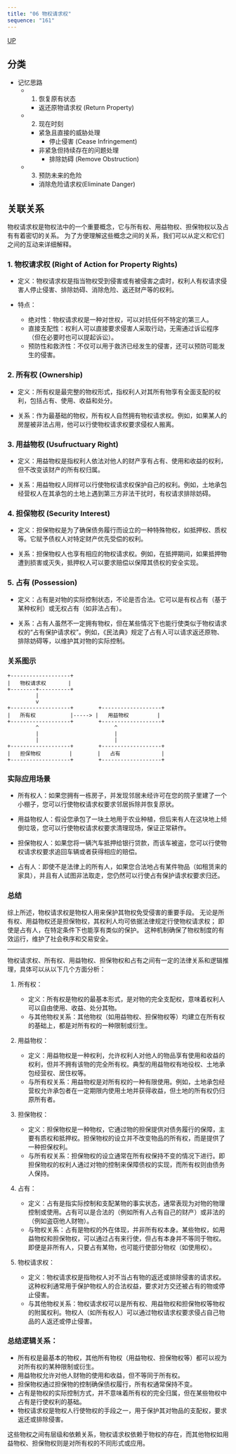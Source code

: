 ```yaml
---
title: "06 物权请求权"
sequence: "161"
---
```


[UP](/law/civil-law-index.html)

## 分类

- 记忆思路
    - 1. 恢复原有状态
        - 返还原物请求权 (Return Property)
    - 2. 现在时刻
        - 紧急且直接的威胁处理
            - 停止侵害 (Cease Infringement)
        - 非紧急但持续存在的问题处理
            - 排除妨碍 (Remove Obstruction)
    - 3. 预防未来的危险
        - 消除危险请求权(Eliminate Danger)

## 关联关系

物权请求权是物权法中的一个重要概念，它与所有权、用益物权、担保物权以及占有有着密切的关系。
为了方便理解这些概念之间的关系，我们可以从定义和它们之间的互动来详细解释。

### 1. 物权请求权 (Right of Action for Property Rights)

- 定义：物权请求权是指当物权受到侵害或有被侵害之虞时，权利人有权请求侵害人停止侵害、排除妨碍、消除危险、返还财产等的权利。
  
- 特点：
  - 绝对性：物权请求权是一种对世权，可以对抗任何不特定的第三人。
  - 直接支配性：权利人可以直接要求侵害人采取行动，无需通过诉讼程序（但在必要时也可以提起诉讼）。
  - 预防性和救济性：不仅可以用于救济已经发生的侵害，还可以预防可能发生的侵害。

### 2. 所有权 (Ownership)

- 定义：所有权是最完整的物权形式，指权利人对其所有物享有全面支配的权利，包括占有、使用、收益和处分。
  
- 关系：作为最基础的物权，所有权人自然拥有物权请求权。例如，如果某人的房屋被非法占用，他可以行使物权请求权要求侵权人搬离。

### 3. 用益物权 (Usufructuary Right)

- 定义：用益物权是指权利人依法对他人的财产享有占有、使用和收益的权利，但不改变该财产的所有权归属。

- 关系：用益物权人同样可以行使物权请求权保护自己的权利。例如，土地承包经营权人在其承包的土地上遇到第三方非法干扰时，有权请求排除妨碍。

### 4. 担保物权 (Security Interest)

- 定义：担保物权是为了确保债务履行而设立的一种特殊物权，如抵押权、质权等。它赋予债权人对特定财产优先受偿的权利。
  
- 关系：担保物权人也享有相应的物权请求权。例如，在抵押期间，如果抵押物遭到损害或灭失，抵押权人可以要求赔偿以保障其债权的安全实现。

### 5. 占有 (Possession)

- 定义：占有是对物的实际控制状态，不论是否合法。它可以是有权占有（基于某种权利）或无权占有（如非法占有）。
  
- 关系：占有人虽然不一定拥有物权，但在某些情况下也能行使类似于物权请求权的“占有保护请求权”。例如，《民法典》规定了占有人可以请求返还原物、排除妨碍等，以维护其对物的实际控制。

### 关系图示

```
+-------------------+
|   物权请求权       |
+--------+----------+
         |
         v
+-------------------+        +-------------------+
|   所有权           |-----> |   用益物权         |
+-------------------+        +-------------------+
         ^                        ^
         |                        |
         |                        |
+-------------------+        +-------------------+
|   担保物权         |        |   占有             |
+-------------------+        +-------------------+
```

### 实际应用场景

- 所有权人：如果您拥有一栋房子，并发现邻居未经许可在您的院子里建了一个小棚子，您可以行使物权请求权要求邻居拆除并恢复原状。
  
- 用益物权人：假设您承包了一块土地用于农业种植，但后来有人在这块地上倾倒垃圾，您可以行使物权请求权要求清理现场，保证正常耕作。

- 担保物权人：如果您将一辆汽车抵押给银行贷款，而该车被盗，您可以行使物权请求权要求追回车辆或者获得相应的赔偿。

- 占有人：即使不是法律上的所有人，如果您合法地占有某件物品（如租赁来的家具），并且有人试图非法取走，您仍然可以行使占有保护请求权要求归还。

### 总结

综上所述，物权请求权是物权人用来保护其物权免受侵害的重要手段。
无论是所有权、用益物权还是担保物权，其权利人均可依据法律规定行使物权请求权；
即使是占有人，在特定条件下也能享有类似的保护。
这种机制确保了物权制度的有效运行，维护了社会秩序和交易安全。


---

物权请求权、所有权、用益物权、担保物权和占有之间有一定的法律关系和逻辑推理，具体可以从以下几个方面分析：

1. 所有权：
   - 定义：所有权是物权的最基本形式，是对物的完全支配权，意味着权利人可以自由使用、收益、处分其物。
   - 与其他物权关系：其他物权（如用益物权、担保物权等）均建立在所有权的基础上，都是对所有权的一种限制或衍生。

2. 用益物权：
   - 定义：用益物权是一种权利，允许权利人对他人的物品享有使用和收益的权利，但并不拥有该物的完全所有权。典型的用益物权有地役权、土地承包经营权、居住权等。
   - 与所有权关系：用益物权是对所有权的一种有限使用。例如，土地承包经营权允许承包者在一定期限内使用土地并获得收益，但土地的所有权仍归原所有者。

3. 担保物权：
   - 定义：担保物权是一种物权，它通过物的担保提供对债务履行的保障，主要有质权和抵押权。担保物权的设立并不改变物品的所有权，而是提供了一种担保权利。
   - 与所有权关系：担保物权的设立通常在所有权保持不变的情况下进行。即担保物权的权利人通过对物的控制来保障债权的实现，而所有权则由债务人保持。

4. 占有：
   - 定义：占有是指实际控制和支配某物的事实状态，通常表现为对物的物理控制或使用。占有可以是合法的（例如所有人占有自己的财产）或非法的（例如盗窃他人财物）。
   - 与物权关系：占有是物权的外在体现，并非所有权本身。某些物权，如用益物权和担保物权，可以通过占有来行使，但占有本身并不等同于物权。即便是非所有人，只要占有某物，也可能行使部分物权（如使用权）。

5. 物权请求权：
   - 定义：物权请求权是指物权人对不当占有物的返还或排除侵害的请求权。这种权利通常用于保护物权人的合法权益，要求对方交还被占有的物或停止侵害。
   - 与其他物权关系：物权请求权可以是所有权、用益物权和担保物权等物权的附属权利。物权人（如所有权人）可以通过物权请求权要求侵占自己物品的人返还或停止侵害。

### 总结逻辑关系：
- 所有权是最基本的物权，其他所有物权（用益物权、担保物权等）都可以视为对所有权的某种限制或衍生。
- 用益物权允许对他人财物的使用和收益，但不等同于所有权。
- 担保物权通过担保物的控制确保债权履行，所有权通常保持不变。
- 占有是物权的实际控制方式，并不意味着所有权的完全归属，但在某些物权中占有是行使权利的基础。
- 物权请求权是物权人行使物权的手段之一，用于保护其对物品的支配权，要求返还或排除侵害。

这些物权之间有层级和依赖关系，物权请求权依赖于物权的存在，而其他物权如用益物权、担保物权则是对所有权的不同形式或应用。